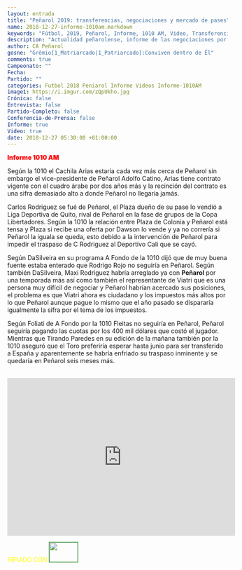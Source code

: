 ```yaml
---
layout: entrada
title: "Peñarol 2019: transferencias, negociaciones y mercado de pases"
name: 2018-12-27-informe-1010am.markdown
keywords: "Fútbol, 2019, Peñarol, Informe, 1010 AM, Video, Transferencias, Negociaciones, Mercado de Pases, Pretemporada 2019"
description: "Actualidad peñarolense, informe de las negociaciones por Maxi Rodriguez, Viatri, Estoyanoff y Novick, Arias se acercaría a Peñarol después del alejamiento de C Rodriguez a Liga de Quito y Lucas Hernández junto a Rodrigo Rojo podrían irse de Peñarol, habría ofertas del exterior"
author: CA Peñarol
gosne: "Grêmio[1_Matriarcado|1_Patriarcado]:Conviven dentro de Êl"
comments: true
Campeonato: ""
Fecha:
Partido: ""
categories: Futbol 2018 Peniarol Informe Videos Informe-1010AM
image1: https://i.imgur.com/zQpUkho.jpg
Crónica: false
Entrevista: false
Partido-Completo: false
Conferencia-de-Prensa: false
Informe: true
Video: true
date: 2018-12-27 05:30:00 +01:00:00
---
```

<!---https://i.imgur.com/6AhlLin.png
Campeonato: <span>{{ page.Campeonato }}</span><br>
Fecha: <span>{{ page.Fecha }}</span><br>
Encuentro: <span>{{ page.Partido }}</span><br>-->
<span style="color:red;font-weight:900">Informe 1010 AM</span>

Según la 1010 el Cachila Arias estaría cada vez más cerca de Peñarol sin embargo el vice-presidente de Peñarol Adolfo Catino, Arias tiene contrato vigente con el cuadro árabe por dos años más y la recinción del contrato es una sifra demasiado alto a donde Peñarol no llegaría jamás.

Carlos Rodriguez se fué de Peñarol, el Plaza dueño de su pase lo vendió a Liga Deportiva de Quito, rival de Peñarol en la fase de grupos de la Copa Libertadores. Según la 1010 la relación entre Plaza de Colonia y Peñarol está tensa y Plaza si recibe una oferta por Dawson lo vende y ya no correría si Peñarol la iguala se queda, esto debido a la intervención de Peñarol para impedir el traspaso de C Rodriguez al Deportivo Cali que se cayó.

Según DaSilveira en su programa A Fondo de la 1010 dijó que de muy buena fuente estaba enterado que Rodrigo Rojo no seguiría en Peñarol. Según también DaSilveira, Maxi Rodriguez habría arreglado ya con **Peñarol** por una temporada más así como también el representante de Viatri que es una persona muy difícil de negociar y Peñarol habrían acercado sus posiciones, el problema es que Viatri ahora es ciudadano y los impuestos más altos por lo que Peñarol aunque pague lo mismo que el año pasado se dispararía igualmente la sifra por el tema de los impuestos.

Según Foliati de A Fondo por la 1010 Fleitas no seguiría en Peñarol, Peñarol seguiría pagando las cuotas por los 400 mil dólares que costó el jugador. Mientras que Tirando Paredes en su edición de la mañana también por la 1010 aseguró que el Toro preferiría esperar hasta junio para ser transferido a España y aparentemente se habría enfriado su traspaso inminente y se quedaría en Peñarol seis meses más.

<br>

<iframe width="521" height="360" src="https://www.youtube.com/embed/PUOUzlfq49E" frameborder="0" allow="accelerometer; autoplay; encrypted-media; gyroscope; picture-in-picture" allowfullscreen></iframe>

<br>

<span style="color:yellow;">RIPIADO CON</span> <a href="http://ffmpeg.org"><img src="{{ site.url }}/images/ffmpeg.png" width="65px" height="45px" style="border:1px solid green;"></a>

